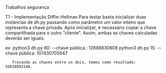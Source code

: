  Trabalhos segurança


T1 - Implementação Diffie-Hellman
   Para testar basta inicializar duas instâncias de dh.py passando como parâmetro um valor inteiro que representa a chave privada.
   Após inicializar, é necessário copiar a chave compartilhada para o outro "cliente". Assim, ambas as chaves calculadas deverão ser iguais.
   
   
   ex: python3 dh.py 80:
       	       --chave pública : 12698830608 
       python3 dh.py 15:
       	       --chave pública: 107430705947


       Trocando as chaves entre os dois, temos como resultado: 56838093148.